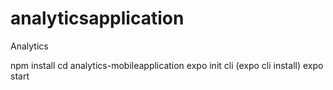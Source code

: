 # analyticsapplication
Analytics

npm install 
cd analytics-mobileapplication 
expo init cli (expo cli install)
expo start
